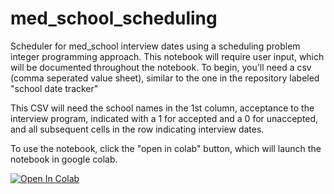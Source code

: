 # med_school_scheduling
Scheduler for med_school interview dates using a scheduling problem integer programming approach. This notebook will require user input, which will be documented throughout the notebook. To begin, you'll need a csv (comma seperated value sheet), similar to the one in the repository labeled "school date tracker"

This CSV will need the school names in the 1st column, acceptance to the interview program, indicated with a 1 for accepted and a 0 for unaccepted, and all subsequent cells in the row indicating interview dates. 

To use the notebook, click the "open in colab" button, which will launch the notebook in google colab. 

[![Open In Colab](https://colab.research.google.com/assets/colab-badge.svg)](https://colab.research.google.com/github/abaily/med_school_scheduling/blob/main/scheduler.ipynb)
